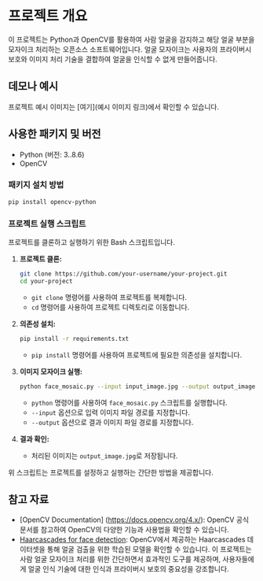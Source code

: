 # 프로젝트 개요

이 프로젝트는 Python과 OpenCV를 활용하여 사람 얼굴을 감지하고 해당 얼굴 부분을 모자이크 처리하는 오픈소스 소프트웨어입니다. 얼굴 모자이크는 사용자의 프라이버시 보호와 이미지 처리 기술을 결합하여 얼굴을 인식할 수 없게 만들어줍니다.

## 데모나 예시

프로젝트 예시 이미지는 [여기](예시 이미지 링크)에서 확인할 수 있습니다.

## 사용한 패키지 및 버전

- Python (버전: 3..8.6)
- OpenCV

### 패키지 설치 방법

```bash
pip install opencv-python
```

### 프로젝트 실행 스크립트

프로젝트를 클론하고 실행하기 위한 Bash 스크립트입니다.

1. **프로젝트 클론:**

    ```bash
    git clone https://github.com/your-username/your-project.git
    cd your-project
    ```

    - `git clone` 명령어를 사용하여 프로젝트를 복제합니다.
    - `cd` 명령어를 사용하여 프로젝트 디렉토리로 이동합니다.

2. **의존성 설치:**

    ```bash
    pip install -r requirements.txt
    ```

    - `pip install` 명령어를 사용하여 프로젝트에 필요한 의존성을 설치합니다.

3. **이미지 모자이크 실행:**

    ```bash
    python face_mosaic.py --input input_image.jpg --output output_image.jpg
    ```

    - `python` 명령어를 사용하여 `face_mosaic.py` 스크립트를 실행합니다.
    - `--input` 옵션으로 입력 이미지 파일 경로를 지정합니다.
    - `--output` 옵션으로 결과 이미지 파일 경로를 지정합니다.

4. **결과 확인:**

    - 처리된 이미지는 `output_image.jpg`로 저장됩니다.

위 스크립트는 프로젝트를 설정하고 실행하는 간단한 방법을 제공합니다.

## 참고 자료

- [OpenCV Documentation] (https://docs.opencv.org/4.x/): OpenCV 공식 문서를 참고하여 OpenCV의 다양한 기능과 사용법을 확인할 수 있습니다.
- [Haarcascades for face detection](https://github.com/opencv/opencv/tree/master/data/haarcascades): OpenCV에서 제공하는 Haarcascades 데이터셋을 통해 얼굴 검출을 위한 학습된 모델을 확인할 수 있습니다.
이 프로젝트는 사람 얼굴 모자이크 처리를 위한 간단하면서 효과적인 도구를 제공하며, 사용자들에게 얼굴 인식 기술에 대한 인식과 프라이버시 보호의 중요성을 강조합니다.
